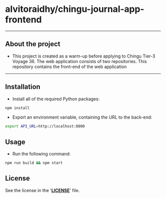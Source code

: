 <!-- markdownlint-disable MD032 MD033-->

# **alvitoraidhy/chingu-journal-app-frontend**

---

## **About the project**

- This project is created as a warm-up before applying to Chingu Tier-3 Voyage 36. The web application consists of two repositories. This repository contains the front-end of the web application

---

## **Installation**

- Install all of the required Python
  packages:

```sh
npm install
```

- Export an environment variable, containing the URL to the back-end:

```sh
export API_URL=http://localhost:8000
```

## **Usage**

- Run the following command:

```sh
npm run build && npm start
```

## **License**

See the license in the '**[LICENSE](LICENSE)**' file.

